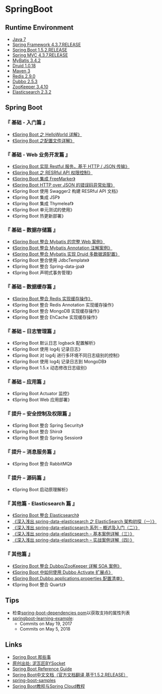 # SpringBoot

## Runtime Environment
- [Java 7](http://www.oracle.com/technetwork/java/javase/downloads/jdk7-downloads-1880260.html)
- [Spring Framework 4.3.7.RELEASE](http://projects.spring.io/spring-framework)
- [Spring Boot 1.5.2.RELEASE](https://projects.spring.io/spring-boot)
- [Spring MVC 4.3.7.RELEASE](http://projects.spring.io/spring-framework)
- [MyBatis 3.4.2](http://www.mybatis.org/mybatis-3/)
- [Druid 1.0.18](https://github.com/alibaba/druid)
- [Maven 3](http://maven.apache.org/)
- [Redis 2.9.0](https://redis.io)
- [Dubbo 2.5.3](http://dubbo.io/)
- [ZooKeeper 3.4.10](https://zookeeper.apache.org/)
- [Elasticsearch 2.3.2](https://www.elastic.co/downloads/past-releases/elasticsearch-2-3-2)

## Spring Boot

### 『 基础 - 入门篇 』
* [《Spring Boot 之 HelloWorld 详解》](http://www.bysocket.com/?p=1124)
* [《Spring Boot 之配置文件详解》](http://www.bysocket.com/?p=1786)

### 『 基础 - Web 业务开发篇 』
* [《Spring Boot 实现 Restful 服务，基于 HTTP / JSON 传输》](http://www.bysocket.com/?p=1627)
* [《Spring Boot 之 RESRful API 权限控制》](http://www.bysocket.com/?p=1080)
* [《Spring Boot 集成 FreeMarker》](http://www.bysocket.com/?p=1666)
* [《Spring Boot HTTP over JSON 的错误码异常处理》](http://www.bysocket.com/?p=1692)
* 《Spring Boot 使用 Swagger2 构建 RESRful API 文档》
* 《Spring Boot 集成 JSP》
* 《Spring Boot 集成 Thymeleaf》
* 《Spring Boot 单元测试的使用》
* 《Spring Boot 热更新部署》

### 『 基础 – 数据存储篇 』
* [《Spring Boot 整合 Mybatis 的完整 Web 案例》](http://www.bysocket.com/?p=1610)
* [《Spring Boot 整合 Mybatis Annotation 注解案例》](http://www.bysocket.com/?p=1811)
* [《Spring Boot 整合 Mybatis 实现 Druid 多数据源配置》](http://www.bysocket.com/?p=1712)
* 《Spring Boot 整合使用 JdbcTemplate》
* 《Spring Boot 整合 Spring-data-jpa》
* 《Spring Boot 声明式事务管理》

### 『 基础 – 数据缓存篇 』
* [《Spring Boot 整合 Redis 实现缓存操作》](http://www.bysocket.com/?p=1756)
* 《Spring Boot 整合 Redis Annotation 实现缓存操作》
* 《Spring Boot 整合 MongoDB 实现缓存操作》
* 《Spring Boot 整合 EhCache 实现缓存操作》

### 『 基础 – 日志管理篇 』
* 《Spring Boot 默认日志 logback 配置解析》
* 《Spring Boot 使用 log4j 记录日志》
* 《Spring Boot 对 log4j 进行多环境不同日志级别的控制》
* 《Spring Boot 使用 log4j 记录日志到 MongoDB》
* 《Spring Boot 1.5.x 动态修改日志级别》

### 『 基础 – 应用篇 』
* 《Spring Boot Actuator 监控》
* 《Spring Boot Web 应用部署》

### 『 提升 – 安全控制及权限篇 』
* 《Spring Boot 整合 Spring Security》
* 《Spring Boot 整合 Shiro》
* 《Spring Boot 整合 Spring Session》

### 『 提升 – 消息服务篇 』
* 《Spring Boot 整合 RabbitMQ》

### 『 提升 – 源码篇 』
* 《Spring Boot 启动原理解析》

### 『 其他篇 - Elasticsearch 篇 』
* [《Spring Boot 整合 Elasticsearch》](http://www.bysocket.com/?p=1829)
* [《深入浅出 spring-data-elasticsearch 之 ElasticSearch 架构初探（一）》](http://www.bysocket.com/?p=1889)
* [《深入浅出 spring-data-elasticsearch 系列 – 概述及入门（二）》](http://www.bysocket.com/?p=1894)
* [《深入浅出 spring-data-elasticsearch – 基本案例详解（三）》](http://www.bysocket.com/?p=1899)
* [《深入浅出 spring-data-elasticsearch – 实战案例详解（四）》](http://www.bysocket.com/?p=1902)

### 『 其他篇 』
* [《Spring Boot 整合 Dubbo/ZooKeeper 详解 SOA 案例》](http://www.bysocket.com/?p=1681)
* [《Spring Boot 中如何使用 Dubbo Activate 扩展点》](http://www.bysocket.com/?p=1782)
* [《Spring Boot Dubbo applications.properties 配置清单》](http://www.bysocket.com/?p=1805)
* 《Spring Boot 整合 Quartz》

## Tips
* 检查[spring-boot-dependencies pom](https://github.com/spring-projects/spring-boot/blob/v1.5.2.RELEASE/spring-boot-dependencies/pom.xml)以获取支持的属性列表
* [springboot-learning-example](https://github.com/JeffLi1993/springboot-learning-example):
	- Commits on May 19, 2017
	- Commits on May 5, 2018

## Links
- [Spring Boot 那些事](http://www.bysocket.com/?page_id=1639)
- [原创出处: 泥瓦匠BYSocket](https://github.com/JeffLi1993/springboot-learning-example)
- [Spring Boot Reference Guide](http://docs.spring.io/spring-boot/docs/1.5.2.RELEASE/reference/html/)
- [Spring Boot中文文档（官方文档翻译 基于1.5.2.RELEASE）](https://my.oschina.net/geekidentity/blog/872888)
- [spring-boot-samples](https://github.com/spring-projects/spring-boot/tree/v1.5.2.RELEASE/spring-boot-samples)
- [Spring Boot教程与Spring Cloud教程](https://git.oschina.net/didispace/SpringBoot-Learning)
